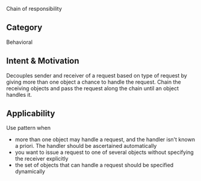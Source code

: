 Chain of responsibility

## Category
Behavioral

## Intent & Motivation
Decouples sender and receiver of a request based on type of request by giving more than one object a chance to 
handle the request. Chain the receiving objects and pass the request along the chain until an object handles it.

## Applicability
Use pattern when
- more than one object may handle a request, and the handler isn't known a priori. The handler should be ascertained 
automatically
- you want to issue a request to one of several objects without specifying the receiver explicitly
- the set of objects that can handle a request should be specified dynamically